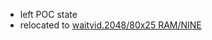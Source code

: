 - left POC state
- relocated to [waitvid.2048/80x25 RAM/NINE](https://github.com/konimaru/waitvid.2048/tree/master/80x25%20RAM/NINE)
